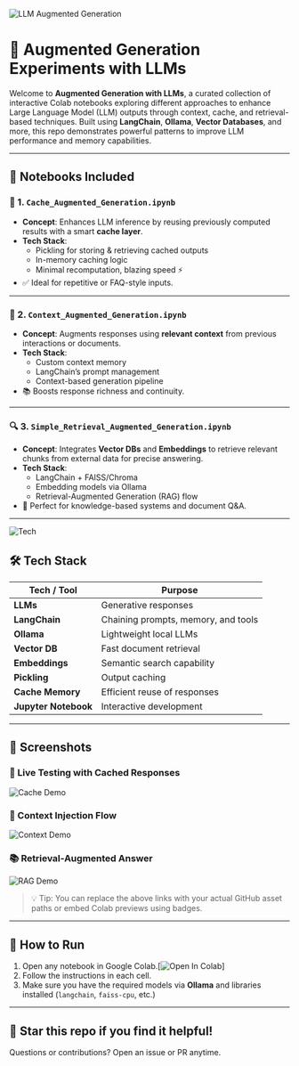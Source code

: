 ![LLM Augmented Generation](https://marcabraham.com/wp-content/uploads/2024/03/raga-retrieval-augmented-generation-and-actions.png?w=1024)

# 🚀 Augmented Generation Experiments with LLMs

Welcome to **Augmented Generation with LLMs**, a curated collection of interactive Colab notebooks exploring different approaches to enhance Large Language Model (LLM) outputs through context, cache, and retrieval-based techniques. Built using **LangChain**, **Ollama**, **Vector Databases**, and more, this repo demonstrates powerful patterns to improve LLM performance and memory capabilities.

---

## 🧠 Notebooks Included

### 📌 1. `Cache_Augmented_Generation.ipynb`
- **Concept**: Enhances LLM inference by reusing previously computed results with a smart **cache layer**.
- **Tech Stack**:
  - Pickling for storing & retrieving cached outputs
  - In-memory caching logic
  - Minimal recomputation, blazing speed ⚡
- ✅ Ideal for repetitive or FAQ-style inputs.

---

### 🧩 2. `Context_Augmented_Generation.ipynb`
- **Concept**: Augments responses using **relevant context** from previous interactions or documents.
- **Tech Stack**:
  - Custom context memory
  - LangChain’s prompt management
  - Context-based generation pipeline
- 📚 Boosts response richness and continuity.


---

### 🔍 3. `Simple_Retrieval_Augmented_Generation.ipynb`
- **Concept**: Integrates **Vector DBs** and **Embeddings** to retrieve relevant chunks from external data for precise answering.
- **Tech Stack**:
  - LangChain + FAISS/Chroma
  - Embedding models via Ollama
  - Retrieval-Augmented Generation (RAG) flow
- 🔎 Perfect for knowledge-based systems and document Q&A.

---

![Tech](https://png.pngtree.com/png-clipart/20240504/original/pngtree-futuristic-brain-hologram-png-image_15007528.png)

## 🛠️ Tech Stack

| Tech / Tool        | Purpose |
|--------------------|---------|
| **LLMs**           | Generative responses |
| **LangChain**      | Chaining prompts, memory, and tools |
| **Ollama**         | Lightweight local LLMs |
| **Vector DB**      | Fast document retrieval |
| **Embeddings**     | Semantic search capability |
| **Pickling**       | Output caching |
| **Cache Memory**   | Efficient reuse of responses |
| **Jupyter Notebook** | Interactive development |

---

## 📸 Screenshots

### 🧪 Live Testing with Cached Responses
![Cache Demo](https://github.com/yourusername/yourrepo/blob/main/assets/cache_demo.gif)

### 🔗 Context Injection Flow
![Context Demo](https://github.com/yourusername/yourrepo/blob/main/assets/context_demo.gif)

### 📚 Retrieval-Augmented Answer
![RAG Demo](https://github.com/yourusername/yourrepo/blob/main/assets/rag_demo.gif)

> 💡 Tip: You can replace the above links with your actual GitHub asset paths or embed Colab previews using badges.

---

## 🧭 How to Run

1. Open any notebook in Google Colab.[![Open In Colab](https://colab.research.google.com/assets/colab-badge.svg)]
2. Follow the instructions in each cell.
3. Make sure you have the required models via **Ollama** and libraries installed (`langchain`, `faiss-cpu`, etc.)

---

## 🌟 Star this repo if you find it helpful!

Questions or contributions? Open an issue or PR anytime.


